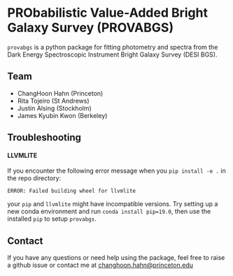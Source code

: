 # PRObabilistic Value-Added Bright Galaxy Survey (PROVABGS)
`provabgs` is a python package for fitting photometry and spectra from the Dark
Energy Spectroscopic Instrument Bright Galaxy Survey (DESI BGS). 


## Team
- ChangHoon Hahn (Princeton)
- Rita Tojeiro (St Andrews)
- Justin Alsing (Stockholm) 
- James Kyubin Kwon (Berkeley) 


## Troubleshooting
#### LLVMLITE
If you encounter the following error message when you `pip install -e .` in the repo directory:  

`ERROR: Failed building wheel for llvmlite`

your `pip` and `llvmlite` might have incompatible versions. Try setting up a new conda environment and run `conda install pip=19.0`, then use the installed `pip` to setup `provabgs`. 


## Contact
If you have any questions or need help using the package, feel free to raise a github issue or contact me at changhoon.hahn@princeton.edu

